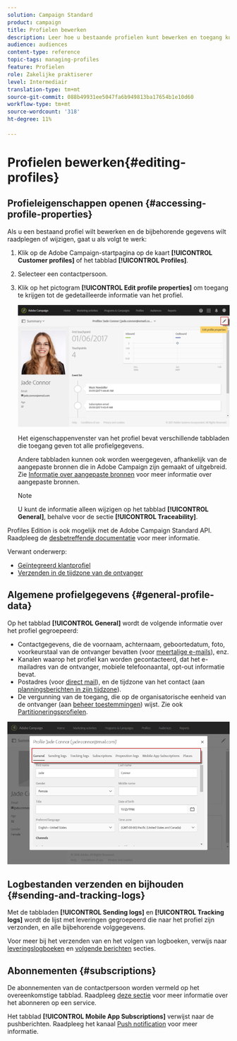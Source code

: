 ```yaml
---
solution: Campaign Standard
product: campaign
title: Profielen bewerken
description: Leer hoe u bestaande profielen kunt bewerken en toegang kunt krijgen tot contactgegevens, voorkeurskanalen, logbestanden bijhouden, abonnementen, enzovoort.
audience: audiences
content-type: reference
topic-tags: managing-profiles
feature: Profielen
role: Zakelijke praktiserer
level: Intermediair
translation-type: tm+mt
source-git-commit: 088b49931ee5047fa6b949813ba17654b1e10d60
workflow-type: tm+mt
source-wordcount: '318'
ht-degree: 11%

---
```



# Profielen bewerken{#editing-profiles}

## Profieleigenschappen openen {#accessing-profile-properties}

Als u een bestaand profiel wilt bewerken en de bijbehorende gegevens wilt raadplegen of wijzigen, gaat u als volgt te werk:

1. Klik op de Adobe Campaign-startpagina op de kaart **[!UICONTROL Customer profiles]** of het tabblad **[!UICONTROL Profiles]**.
1. Selecteer een contactpersoon.
1. Klik op het pictogram **[!UICONTROL Edit profile properties]** om toegang te krijgen tot de gedetailleerde informatie van het profiel.

   ![](assets/profile_creation2.png)

   Het eigenschappenvenster van het profiel bevat verschillende tabbladen die toegang geven tot alle profielgegevens.

   Andere tabbladen kunnen ook worden weergegeven, afhankelijk van de aangepaste bronnen die in Adobe Campaign zijn gemaakt of uitgebreid. Zie [Informatie over aangepaste bronnen](../../developing/using/data-model-concepts.md) voor meer informatie over aangepaste bronnen.

   >[!NOTE]
   >
   >U kunt de informatie alleen wijzigen op het tabblad **[!UICONTROL General]**, behalve voor de sectie **[!UICONTROL Traceability]**.

Profiles Edition is ook mogelijk met de Adobe Campaign Standard API. Raadpleeg de [desbetreffende documentatie](../../api/using/updating-profiles.md) voor meer informatie.

Verwant onderwerp:

* [Geïntegreerd klantprofiel](../../audiences/using/integrated-customer-profile.md)
* [Verzenden in de tijdzone van de ontvanger](../../sending/using/sending-messages-at-the-recipient-s-time-zone.md)

## Algemene profielgegevens {#general-profile-data}

Op het tabblad **[!UICONTROL General]** wordt de volgende informatie over het profiel gegroepeerd:

* Contactgegevens, die de voornaam, achternaam, geboortedatum, foto, voorkeurstaal van de ontvanger bevatten (voor [meertalige e-mails](../../channels/using/creating-a-multilingual-email.md)), enz.
* Kanalen waarop het profiel kan worden gecontacteerd, dat het e-mailadres van de ontvanger, mobiele telefoonaantal, opt-out informatie bevat.
* Postadres (voor [direct mail](../../channels/using/about-direct-mail.md)), en de tijdzone van het contact (aan [planningsberichten in zijn tijdzone](../../sending/using/sending-messages-at-the-recipient-s-time-zone.md)).
* De vergunning van de toegang, die op de organisatorische eenheid van de ontvanger (aan [beheer toestemmingen](../../administration/using/about-access-management.md)) wijst. Zie ook [Partitioneringsprofielen](../../administration/using/organizational-units.md#partitioning-profiles).

![](assets/profile_creation4.png)

## Logbestanden verzenden en bijhouden {#sending-and-tracking-logs}

Met de tabbladen **[!UICONTROL Sending logs]** en **[!UICONTROL Tracking logs]** wordt de lijst met leveringen gegroepeerd die naar het profiel zijn verzonden, en alle bijbehorende volggegevens.

Voor meer bij het verzenden van en het volgen van logboeken, verwijs naar [leveringslogboeken](../../sending/using/monitoring-a-delivery.md#delivery-logs) en [volgende berichten](../../sending/using/tracking-messages.md) secties.

## Abonnementen {#subscriptions}

De abonnementen van de contactpersoon worden vermeld op het overeenkomstige tabblad. Raadpleeg [deze sectie](../../audiences/using/about-subscriptions.md) voor meer informatie over het abonneren op een service.

Het tabblad **[!UICONTROL Mobile App Subscriptions]** verwijst naar de pushberichten. Raadpleeg het kanaal [Push notification](../../channels/using/about-push-notifications.md) voor meer informatie.
